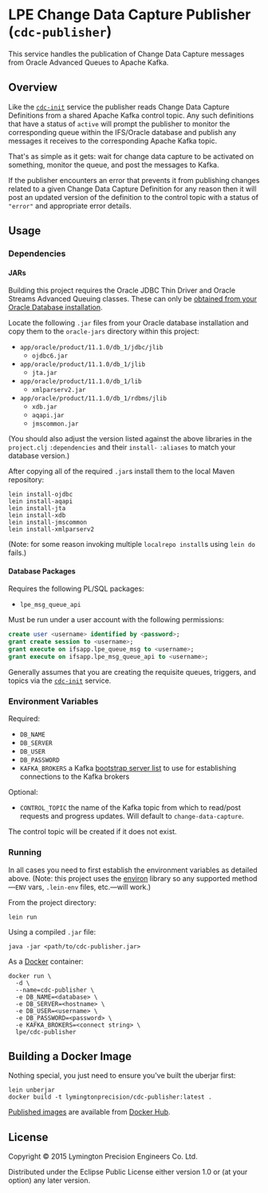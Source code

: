 # LPE Change Data Capture Publisher (`cdc-publisher`)

This service handles the publication of Change Data Capture messages
from Oracle Advanced Queues to Apache Kafka.

## Overview

Like the [`cdc-init`] service the publisher reads Change Data Capture
Definitions from a shared Apache Kafka control topic. Any such
definitions that have a status of `active` will prompt the publisher
to monitor the corresponding queue within the IFS/Oracle database and
publish any messages it receives to the corresponding Apache Kafka
topic.

That's as simple as it gets: wait for change data capture to be
activated on something, monitor the queue, and post the messages to
Kafka.

If the publisher encounters an error that prevents it from publishing
changes related to a given Change Data Capture Definition for any
reason then it will post an updated version of the definition to the
control topic with a status of `"error"` and appropriate error details.

[`cdc-init`]: https://github.com/lymingtonprecision/cdc-init

## Usage

### Dependencies

#### JARs

Building this project requires the Oracle JDBC Thin Driver and Oracle
Streams Advanced Queuing classes. These can only be
[obtained from your Oracle Database installation][oracle-jar-deps].

Locate the following `.jar` files from your Oracle database
installation and copy them to the `oracle-jars` directory within this
project:

* `app/oracle/product/11.1.0/db_1/jdbc/jlib`
  * `ojdbc6.jar`
* `app/oracle/product/11.1.0/db_1/jlib`
  * `jta.jar`
* `app/oracle/product/11.1.0/db_1/lib`
  * `xmlparserv2.jar`
* `app/oracle/product/11.1.0/db_1/rdbms/jlib`
  * `xdb.jar`
  * `aqapi.jar`
  * `jmscommon.jar`

(You should also adjust the version listed against the above libraries
in the `project.clj` `:dependencies` and their `install-` `:aliases`
to match your database version.)

After copying all of the required `.jar`s install them to the local
Maven repository:

    lein install-ojdbc
    lein install-aqapi
    lein install-jta
    lein install-xdb
    lein install-jmscommon
    lein install-xmlparserv2

(Note: for some reason invoking multiple `localrepo install`s using
`lein do` fails.)

[oracle-jar-deps]: http://docs.oracle.com/cd/E11882_01/server.112/e11013/aq_envir.htm#ADQUE2544

#### Database Packages

Requires the following PL/SQL packages:

* `lpe_msg_queue_api`

Must be run under a user account with the following permissions:

```sql
create user <username> identified by <password>;
grant create session to <username>;
grant execute on ifsapp.lpe_queue_msg to <username>;
grant execute on ifsapp.lpe_msg_queue_api to <username>;
```

Generally assumes that you are creating the requisite queues,
triggers, and topics via the [`cdc-init`](../cdc-init) service.

### Environment Variables

Required:

* `DB_NAME`
* `DB_SERVER`
* `DB_USER`
* `DB_PASSWORD`
* `KAFKA_BROKERS` a Kafka [bootstrap server list][kafka-prod-conf]
  to use for establishing connections to the Kafka brokers

[kafka-prod-conf]: http://kafka.apache.org/documentation.html#producerconfigs

Optional:

* `CONTROL_TOPIC` the name of the Kafka topic from which to read/post
  requests and progress updates. Will default to `change-data-capture`.

The control topic will be created if it does not exist.

### Running

In all cases you need to first establish the environment variables as
detailed above. (Note: this project uses the [environ] library so any
supported method—`ENV` vars, `.lein-env` files, etc.—will work.)

From the project directory:

    lein run

Using a compiled `.jar` file:

    java -jar <path/to/cdc-publisher.jar>

As a [Docker] container:

    docker run \
      -d \
      --name=cdc-publisher \
      -e DB_NAME=<database> \
      -e DB_SERVER=<hostname> \
      -e DB_USER=<username> \
      -e DB_PASSWORD=<password> \
      -e KAFKA_BROKERS=<connect string> \
      lpe/cdc-publisher

[environ]: https://github.com/weavejester/environ
[Docker]: https://www.docker.com/

## Building a Docker Image

Nothing special, you just need to ensure you've built the uberjar first:

    lein unberjar
    docker build -t lymingtonprecision/cdc-publisher:latest .

[Published images] are available from [Docker Hub].

[Published images]: https://hub.docker.com/r/lymingtonprecision/cdc-publisher/
[Docker Hub]: https://hub.docker.com

## License

Copyright © 2015 Lymington Precision Engineers Co. Ltd.

Distributed under the Eclipse Public License either version 1.0 or (at
your option) any later version.
